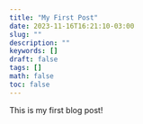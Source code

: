 ```yaml
---
title: "My First Post"
date: 2023-11-16T16:21:10-03:00
slug: ""
description: ""
keywords: []
draft: false
tags: []
math: false
toc: false
---
```



This is my first blog post!
